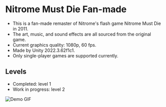 # Nitrome Must Die Fan-made
- This is a fan-made remaster of Nitrome's flash game Nitrome Must Die in 2011.
- The art, music, and sound effects are all sourced from the original game.
- Current graphics quality: 1080p, 60 fps.
- Made by Unity 2022.3.62f1c1.
- Only single-player games are supported currently.

## Levels
- Completed: level 1
- Work in progress: level 2

![Demo GIF](Screenshots/demo1.gif)
